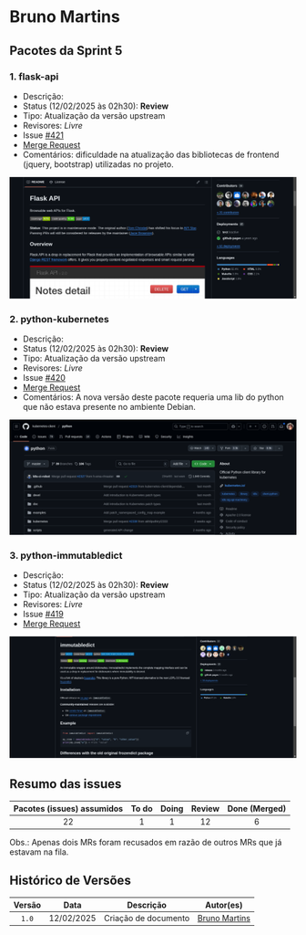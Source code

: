 # Bruno Martins

## Pacotes da Sprint 5

### 1. flask-api

- Descrição: 
- Status (12/02/2025 às 02h30): **Review**
- Tipo: Atualização da versão upstream
- Revisores: *Livre*
- Issue [#421](https://salsa.debian.org/debian-brasil-team/docs/-/issues/421)
- [Merge Request](https://salsa.debian.org/python-team/packages/flask-api/-/merge_requests/2)
- Comentários: dificuldade na atualização das bibliotecas de frontend (jquery, bootstrap) utilizadas no projeto.

![](assets/bruno-flask-api.png)

### 2. python-kubernetes

- Descrição: 
- Status (12/02/2025 às 02h30): **Review**
- Tipo: Atualização da versão upstream
- Revisores: *Livre*
- Issue [#420](https://salsa.debian.org/debian-brasil-team/docs/-/issues/420)
- [Merge Request](https://salsa.debian.org/python-team/packages/python-kubernetes/-/merge_requests/6)
- Comentários: A nova versão deste pacote requeria uma lib do python que não estava presente no ambiente Debian.

![](assets/bruno-python-kubernetes.png)

### 3. python-immutabledict

- Descrição: 
- Status (12/02/2025 às 02h30): **Review**
- Tipo: Atualização da versão upstream
- Revisores: *Livre*
- Issue [#419](https://salsa.debian.org/debian-brasil-team/docs/-/issues/419)
- [Merge Request](https://salsa.debian.org/python-team/packages/python-immutabledict/-/merge_requests/1)

![](assets/bruno-immutabledict.png)

## Resumo das issues
| Pacotes (issues) assumidos | **To do** | **Doing** | **Review** | **Done (Merged)** |
| :---: | :---: | :---: | :---: | :---: |
| 22 | 1 | 1 | 12 | 6 |

Obs.: Apenas dois MRs foram recusados em razão de outros MRs que já estavam na fila.


## Histórico de Versões
| Versão |    Data    |      Descrição       |                   Autor(es)                   |
| :----: | :--------: | :------------------: | :-------------------------------------------: |
| `1.0`  | 12/02/2025 | Criação de documento | [Bruno Martins](https://github.com/gitbmvb)   |